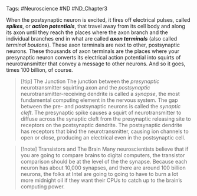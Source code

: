 Tags: #Neuroscience #ND #ND_Chapter3 

When the postsynaptic neuron is excited, it fires off electrical pulses, called **_spikes_**, or **_action potentials_**, that travel away from its cell body and along its axon until they reach the places where the axon branch and the individual branches end in what are called **_axon terminals_** (also called _terminal boutons_). These axon terminals are next to other, postsynaptic neurons. These thousands of axon terminals are the places where your presynaptic neuron converts its electrical action potential into squirts of neurotransmitter that convey a message to other neurons. And so it goes, times 100 billion, of course. 

>[!tip] The Junction
>The junction between the _presynaptic_ neurotransmitter squirting axon and the _postsynaptic_ neurotransmitter-receiving dendrite is called a _synapse_, the most fundamental computing element in the nervous system. The gap between the pre- and postsynaptic neurons is called the _synaptic cleft_. The presynaptic spike causes a squirt of neurotransmitter to diffuse across the synaptic cleft from the presynaptic releasing site to receptors on the postsynaptic dendrite. The postsynaptic dendrite has receptors that bind the neurotransmitter, causing ion channels to open or close, producing an electrical even in the postsynaptic cell.

>[!note] Transistors and The Brain
>Many neuroscientists believe that if you are going to compare brains to digital computers, the transistor comparison should be at the level of the the synapse. Because each neuron has about 10,000 synapses, and there are around 100 billion neurons, the folks at Intel are going to going to have to burn a lot more midnight oil if they want their CPUs to catch up to the brain’s computing power.

